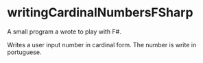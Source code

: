 # writingCardinalNumbersFSharp
A small program a wrote to play with F#.

Writes a user input number in cardinal form. The number is write in portuguese.

